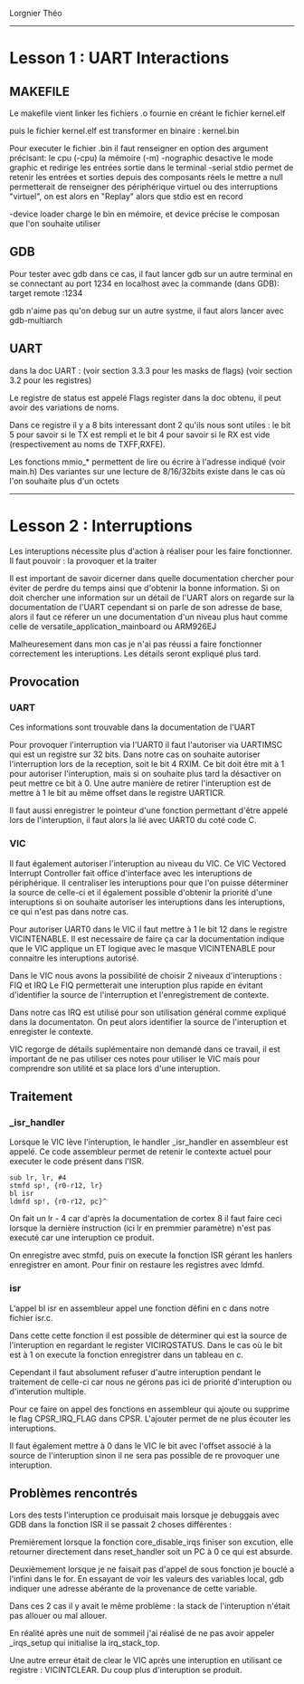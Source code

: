 Lorgnier Théo

__________________________

# Lesson 1 : UART Interactions

## MAKEFILE

Le makefile vient linker les fichiers .o fournie en créant le fichier kernel.elf

puis le fichier kernel.elf est transformer en binaire : kernel.bin

Pour executer le fichier .bin il faut renseigner en option des argument précisant:
le cpu (-cpu)
la mémoire (-m)
-nographic desactive le mode graphic et redirige les entrées sortie dans le terminal
-serial stdio permet de retenir les entrées et sorties depuis des composants réels
le mettre a null permetterait de renseigner des périphérique virtuel ou des interruptions "virtuel", on est alors en "Replay" alors que stdio est en record

-device loader charge le bin en mémoire, et device précise le composan que l'on souhaite utiliser

## GDB

Pour tester avec gdb dans ce cas, il faut lancer gdb sur un autre terminal en se connectant au port 1234 en localhost avec la commande (dans GDB): target remote :1234

gdb n'aime pas qu'on debug sur un autre systme, il faut alors lancer avec gdb-multiarch


## UART
dans la doc UART : 
(voir section 3.3.3 pour les masks de flags)
(voir section 3.2 pour les registres)

Le registre de status est appelé Flags register dans la doc obtenu, il peut avoir des variations de noms.

Dans ce registre il y a 8 bits interessant dont 2 qu'ils nous sont utiles : le bit 5 pour savoir si le TX est rempli et le bit 4 pour savoir si le RX est vide (respectivement au noms de TXFF,RXFE).

Les fonctions mmio_* permettent de lire ou écrire à l'adresse indiqué (voir main.h)
Des variantes sur une lecture de 8/16/32bits existe dans le cas où l'on souhaite plus d'un octets

__________________________

# Lesson 2 : Interruptions

Les interuptions nécessite plus d'action à réaliser pour les faire fonctionner.
Il faut pouvoir : la provoquer et la traiter

Il est important de savoir dicerner dans quelle documentation chercher pour éviter de perdre du temps ainsi que d'obtenir la bonne information. 
Si on doit chercher une information sur un détail de l'UART alors on regarde sur la documentation de l'UART cependant si on parle de son adresse de base, alors il faut ce réferer un une documentation d'un niveau plus haut comme celle de versatile_application_mainboard ou ARM926EJ

Malheuresement dans mon cas je n'ai pas réussi a faire fonctionner correctement les interuptions. Les détails seront expliqué plus tard.

## Provocation

### UART

Ces informations sont trouvable dans la documentation de l'UART

Pour provoquer l'interruption via l'UART0 il faut l'autoriser via UARTIMSC qui est un registre sur 32 bits. Dans notre cas on souhaite autoriser l'interruption lors de la reception, soit le bit 4 RXIM. Ce bit doit être mit à 1 pour autoriser l'interuption, mais si on souhaite plus tard la désactiver on peut mettre ce bit à 0. Une autre manière de retirer l'interuption est de mettre à 1 le bit au même offset dans le registre UARTICR.

Il faut aussi enregistrer le pointeur d'une fonction permettant d'être appelé lors de l'interuption, il faut alors la lié avec UART0 du coté code C.

### VIC

Il faut également autoriser l'interuption au niveau du VIC. Ce VIC Vectored Interrupt Controller fait office d'interface avec les interuptions de périphérique. Il centraliser les interuptions pour que l'on puisse déterminer la source de celle-ci et il également possible d'obtenir la priorité d'une interuptions si on souhaite autoriser les interuptions dans les interuptions, ce qui n'est pas dans notre cas.

Pour autoriser UART0 dans le VIC il faut mettre à 1 le bit 12 dans le registre VICINTENABLE. Il est necessaire de faire ça car la documentation indique que le VIC applique un ET logique avec le masque VICINTENABLE pour connaitre les interuptions autorisé.

Dans le VIC nous avons la possibilité de choisir 2 niveaux d'interuptions : FIQ et IRQ
Le FIQ permetterait une interuption plus rapide en évitant d'identifier la source de l'interruption et l'enregistrement de contexte.

Dans notre cas IRQ est utilisé pour son utilisation général comme expliqué dans la documentaton. On peut alors identifier la source de l'interuption et enregister le contexte.


VIC regorge de détails suplémentaire non demandé dans ce travail, il est important de ne pas utiliser ces notes pour utiliser le VIC mais pour comprendre son utilité et sa place lors d'une interuption.

## Traitement

### _isr_handler
Lorsque le VIC lève l'interuption, le handler _isr_handler en assembleur est appelé. Ce code assembleur permet de retenir le contexte actuel pour executer le code présent dans l'ISR. 

    sub lr, lr, #4
    stmfd sp!, {r0-r12, lr}
    bl isr
    ldmfd sp!, {r0-r12, pc}^

On fait un lr - 4 car d'après la documentation de cortex 8 il faut faire ceci lorsque la dernière instruction (ici lr en premmier paramètre) n'est pas executé car une interuption ce produit.

On enregistre avec stmfd, puis on execute la fonction ISR gérant les hanlers enregistrer en amont. Pour finir on restaure les registres avec ldmfd.

### isr

L'appel bl isr en assembleur appel une fonction défini en c dans notre fichier isr.c.

Dans cette cette fonction il est possible de déterminer qui est la source de l'interuption en regardant le register VICIRQSTATUS. Dans le cas où le bit est à 1 on execute la fonction enregistrer dans un tableau en c. 

Cependant il faut absolument refuser d'autre interuption pendant le traitement de celle-ci car nous ne gérons pas ici de priorité d'interuption ou d'interution multiple.

Pour ce faire on appel des fonctions en assembleur qui ajoute ou supprime le flag CPSR_IRQ_FLAG dans CPSR. L'ajouter permet de ne plus écouter les interuptions.

Il faut également mettre à 0 dans le VIC le bit avec l'offset associé à la source de l'interuption sinon il ne sera pas possible de re provoquer une interuption.

## Problèmes rencontrés

Lors des tests l'interuption ce produisait mais lorsque je debuggais avec GDB dans la fonction ISR il se passait 2 choses différentes : 

Premièrement lorsque la fonction core_disable_irqs finiser son excution, elle retourner directement dans reset_handler soit un PC à 0 ce qui est absurde.

Deuxièmement lorsque je ne faisait pas d'appel de sous fonction je bouclé a l'infini dans le for. En essayant de voir les valeurs des variables local, gdb indiquer une adresse abérante de la provenance de cette variable.

Dans ces 2 cas il y avait le même problème : la stack de l'interuption n'était pas allouer ou mal allouer.


En réalité après une nuit de sommeil j'ai réalisé de ne pas avoir appeler _irqs_setup qui initialise la irq_stack_top.


Une autre erreur était de clear le VIC après une interuption en utilisant ce registre : VICINTCLEAR. Du coup plus d'interuption se produit.